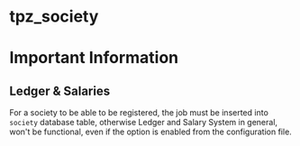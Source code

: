 # tpz_society

# Important Information

## Ledger & Salaries

For a society to be able to be registered, the job must be inserted into `society` database table, otherwise Ledger and Salary System in general, won't be functional, even if the option is enabled from the configuration file.
